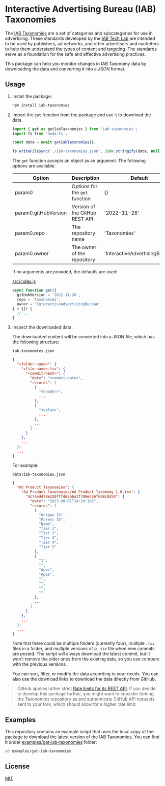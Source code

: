 # Interactive Advertising Bureau (IAB) Taxonomies

The [IAB Taxonomies](https://github.com/InteractiveAdvertisingBureau/Taxonomies/) are a set of categories and subcategories for use in advertising. These standards developed by the [IAB Tech Lab](https://iabtechlab.com/standards/) are intended to be used by publishers, ad networks, and other advertisers and marketers to help them understand the types of content and targeting. The standards serve as a foundation for the safe and effective advertising practices.

This package can help you monitor changes in IAB Taxonomy data by downloading the data and converting it into a JSON format. 

## Usage

1. Install the package:

    ```sh
    npm install iab-taxonomies
    ```

1. Import the `get` function from the package and use it to download the data.

    ```javascript
    import { get as getIabTaxonomies } from 'iab-taxonomies';
    import fs from 'node:fs';

    const data = await getIabTaxonomies();

    fs.writeFileSync('./iab-taxonomies.json', JSON.stringify(data, null, 2));
    ```

    The `get` function accepts an object as an argument. The following options are available:

    | Option | Description | Default |
    |--------|-------------|---------|
    | param0 | Options for the `get` function | {} |
    | param0.gitHubVersion | Version of the GitHub REST API | '2022-11-28'|
    | param0.repo | The repository name | 'Taxonomies'|
    | param0.owner | The owner of the repository | 'InteractiveAdvertisingBureau'|


    If no arguments are provided, the defaults are used:

    [src/index.js](src/index.js)

    ```javascript
    async function get({
      gitHubVersion = '2022-11-28',
      repo = 'Taxonomies',
      owner = 'InteractiveAdvertisingBureau'
    } = {}) {
      // ...
    }
    ```

1. Inspect the downloaded data.

    The downloaded content will be converted into a JSON file, which has the following structure:

    `iab-taxonomies.json`

    ```json
    {
      "<folder-name>": {
        "<file-name>.tsv": {
          "<commit-hash>": {
            "date": "<commit-date>",
            "records": [
              [
                "<header>",
                ...
              ],
              [
                "<value>",
                ...
              ],
              ...
            ]
          }
        },
        ...
      },
      ...
    }
    ```

    For example:

    `data\iab-taxonomies.json`

    ```json
    {
      "Ad Product Taxonomies": {
        "Ad Product Taxonomies/Ad Product Taxonomy 1.0.tsv": {
          "4c7aed478e320fffd68bba3f708ec86f608c8d59": {
            "date": "2023-08-01T14:29:18Z",
            "records": [
              [
                "Unique ID",
                "Parent ID",
                "Name",
                "Tier 1",
                "Tier 2",
                "Tier 3",
                "Tier 4",
                "Tier 5"
              ],
              [
                "1",
                "",
                "Apps",
                "Apps",
                "",
                "",
                "",
                ""
              ],
              ...
            ]
          }
        },
        ...
      },
      ...
    }
    ```

    Note that there could be multiple folders (currently four), multiple `.tsv` files in a folder, and multiple versions of a `.tsv` file when new commits are posted. The script will always download the latest commit, but it won't remove the older ones from the existing data, so you can compare with the previous versions. 

    You can sort, filter, or modify the data according to your needs. You can also use the download links to download the data directly from GitHub.

> GitHub applies rather strict [Rate limits for its REST API](https://docs.github.com/en/rest/using-the-rest-api/rate-limits-for-the-rest-api?apiVersion=2022-11-28). If you decide to develop this package further, you might want to consider forking the Taxonomies repository as and authenticate GitHub API requests sent to your fork, which should allow for a higher rate limit.

## Examples

This repository contains an example script that uses the local copy of the package to download the latest version of the IAB Taxonomies. You can find it under [examples/get-iab-taxonomies](examples/get-iab-taxonomies) folder:

```sh
cd examples/get-iab-taxonomies
```

## License

[MIT](LICENSE)
